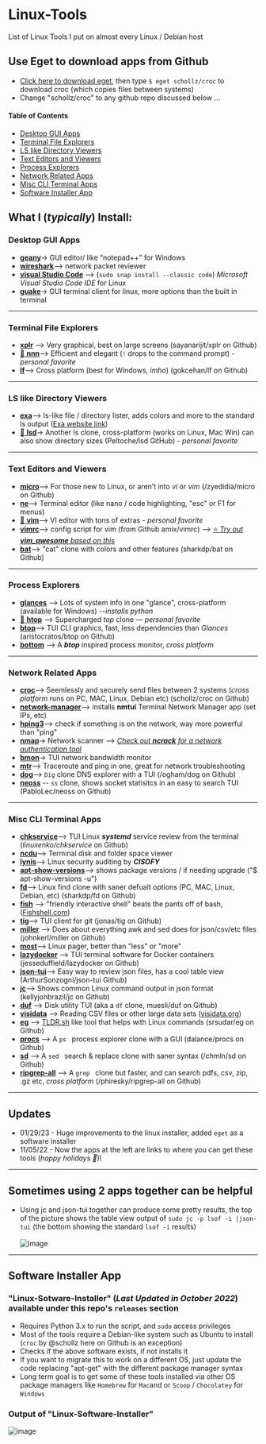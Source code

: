 # Linux-Tools
List of Linux Tools I put on almost every Linux / Debian host

## Use Eget to download apps from Github
* [Click here to download eget](https://github.com/zyedidia/eget), then type ```$ eget schollz/croc``` to download croc (which copies files between systems)
* Change "schollz/croc" to any github repo discussed below …


#### Table of Contents
  
  * [Desktop GUI Apps](#desktop-gui-apps)
  * [Terminal File Explorers](#terminal-file-explorers)
  * [LS like Directory Viewers](#ls-like-directory-viewers)
  * [Text Editors and Viewers](#text-editors-and-viewers)
  * [Process Explorers](#process-explorers)
  * [Network Related Apps](#network-related-apps)
  * [Misc CLI Terminal Apps](#misc-cli-terminal-apps)
  * [Software Installer App](#software-installer-app)

## What I (_typically_) Install:

### Desktop GUI Apps
- [**geany**](https://www.geany.org)-> GUI editor/ like “notepad++” for Windows
- [**wireshark**](https://www.wireshark.org)--> network packet reviewer
- [**visual Studio Code**](https://code.visualstudio.com) --> (```sudo snap install --classic code```) _Microsoft Visual Studio Code IDE_ for Linux
- [**guake**](http://guake-project.org)-> GUI terminal client for linux, more options than the built in terminal

---
### Terminal File Explorers
- [**xplr**](https://github.com/sayanarijit/xplr) --> Very graphical, best on large screens (sayanarijit/xplr on Github)
- [🌟 **nnn**](https://github.com/jarun/nnn)--> Efficient and elegant (```!``` drops to the command prompt) -  _personal favorite_
- [**lf**](https://github.com/gokcehan/lf)--> Cross platform (best for Windows, _imho_) (gokcehan/lf on Github)
---

### LS like Directory Viewers 
- [**exa**](https://the.exa.website)--> ls-like file / directory lister, adds colors and more to the standard ls output ([Exa website link](https://the.exa.website/))
- [🌟 **lsd**](https://github.com/Peltoche/lsd)-> Another ls clone, cross-platform (works on Linux, Mac Win) can also show directory sizes (Peltoche/lsd GitHub) - _personal favorite_

----

### Text Editors and Viewers
- [**micro**](https://github.com/zyedidia/micro)--> For those new to Linux, or aren’t into _vi_ or _vim_ (/zyedidia/micro on Github)
- [**ne**](https://ne.di.unimi.it)--> Terminal editor (like nano / code highlighting, "esc" or F1 for menus)
- [🌟 **vim**](https://github.com/vim/vim)--> VI editor with tons of extras - _personal favorite_
- [**vimrc**](https://github.com/amix/vimrc)--> config script for vim (from Github amix/vimrc) --> [⭐ _Try out **vim_awesome** based on this_](https://github.com/ArthurChiao/vim_awesome)
- [**bat**](https://github.com/sharkdp/bat)--> "cat" clone with colors and other features (sharkdp/bat on Github)

---
### Process Explorers 
- [**glances**](https://nicolargo.github.io/glances/) --> Lots of system info in one "glance", cross-platform (available for Windows) --_installs python_
- [🌟 **htop**](https://htop.dev) --> Supercharged _top_ clone — _personal favorite_
- [**btop**](https://github.com/aristocratos/btop)--> TUI CLI graphics, fast, less dependencies than _Glances_ (aristocratos/btop on Github)
- [**bottom**](https://github.com/ClementTsang/bottom) --> A _**btop**_ inspired process monitor, _cross platform_

---
### Network Related Apps
- [**croc**](https://github.com/schollz/croc)--> Seemlessly and securely send files between 2 systems (_cross platform_ runs on PC, MAC, Linux, Debian etc) (schollz/croc on Github)
- [**network-manager**](https://wiki.gnome.org/Projects/NetworkManager)--> installs **nmtui** Terminal Network Manager app (set IPs, etc)
- [**hping3**](http://www.hping.org)--> check if something is on the network, way more powerful than "ping"
- [**nmap**](https://nmap.org)-> Network scanner --> [_Check out **ncrack** for a network authentication tool_](https://github.com/nmap/ncrack)
- [**bmon**](https://github.com/tgraf/bmon)-> TUI network bandwidth monitor
- [**mtr**](https://www.bitwizard.nl/mtr/)--> Traceroute and ping in one, great for network troubleshooting
- [**dog**](https://github.com/ogham/dog)--> ``` Dig ``` clone DNS explorer with a TUI (/ogham/dog on Github)
- [**neoss**](https://github.com/PabloLec/neoss) -- ```ss``` clone, shows socket statisitcs in an easy to search TUI (PabloLec/neoss on Github)
---
### Misc CLI Terminal Apps

- [**chkservice**](https://github.com/linuxenko/chkservice)--> TUI Linux _**systemd**_ service review from the terminal (_linuxenko/chkservice_ on Github)
- [**ncdu**](https://dev.yorhel.nl/ncdu)--> Terminal disk and folder space viewer
- [**lynis**](https://cisofy.com/lynis/)--> Linux security auditing by _**CISOFY**_
- [**apt-show-versions**](https://packages.ubuntu.com/source/focal/apt-show-versions)--> shows package versions / if needing upgrade ("$ apt-show-versions -u")
- [**fd**](https://github.com/sharkdp/fd)--> Linux find clone with saner defualt options (PC, MAC, Linux, Debian, etc) (sharkdp/fd on Github)
- [**fish**](https://fishshell.com) --> "friendly interactive shell" beats the pants off of bash, ([Fishshell.com](https://fishshell.com))
- [**tig**](https://github.com/jonas/tig)--> TUI client for git (jonas/tig on Github)
- [**miller**](https://github.com/johnkerl/miller) --> Does about everything awk and sed does for json/csv/etc files (johnkerl/miller on Github) 
- [**most**](https://www.makeuseof.com/most-linux-pager/)--> Linux pager, better than "less" or "more"
- [**lazydocker**](https://github.com/jesseduffield/lazydocker) --> TUI terminal software for Docker containers (jesseduffield/lazydocker on Github)
- [**json-tui**](https://github.com/ArthurSonzogni/json-tui)--> Easy way to review json files, has a cool table view (ArthurSonzogni/json-tui Github)
- [**jc**](https://github.com/kellyjonbrazil/jc)--> Shows common Linux command output in json format (kellyjonbrazil/jc on Github)
- [**duf**](https://github.com/muesli/duf) --> Disk utility TUI (aka a ```df``` clone, muesli/duf on Github)
- [**visidata**](https://www.visidata.org/) --> Reading CSV files or other large data sets ([visidata.org](https://www.visidata.org/))
- [**eg**](https://github.com/srsudar/eg) --> [TLDR.sh](https://tldr.sh/) like tool that helps with Linux commands (srsudar/eg on Github)
- [**procs**](https://github.com/dalance/procs) --> A ```ps ``` process explorer clone with a GUI (dalance/procs on Github)
- [**sd**](https://github.com/chmln/sd) --> A ```sed ``` search & replace clone with saner syntax (/chmln/sd on Github)
- [**ripgrep-all**](https://github.com//phiresky/ripgrep-all) --> A ```grep ``` clone but faster, and can search pdfs, csv, zip, .gz etc, _cross platform_ (/phiresky/ripgrep-all on Github)

---
## Updates 
* 01/29/23 - Huge improvements to the linux installer, added ```eget``` as a software installer
* 11/05/22 - Now the apps at the left are links to where you can get these tools (_happy holidays 🥳_)!

---
## Sometimes using 2 apps together can be helpful

* Using jc and json-tui together can produce some pretty results, the top of the picture shows the table view output of ```sudo jc -p lsof -i |json-tui``` 
(the bottom showing the standard ```lsof -i``` results)<br><br>
![image](https://user-images.githubusercontent.com/48565067/155399052-e619f001-f33b-4272-ab3e-3cd43019cc90.png)
----
## Software Installer App 
### "Linux-Sotware-Installer" (_Last Updated in October 2022_) available under this repo's ```releases``` section
- Requires Python 3.x to run the script, and ```sudo``` access privileges
- Most of the tools require a Debian-like system such as Ubuntu to install (```croc``` by @schollz here on Github is an exception)
- Checks if the above software exists, if not installs it
- If you want to migrate this to work on a different OS, just update the code replacing "apt-get" with the different package manager syntax
- Long term goal is to get some of these tools installed via other OS package managers like ```Homebrew``` for ```Mac```and or ```Scoop``` / ```Chocolatey``` for ```Windows```
### Output of "Linux-Software-Installer"
![image](https://user-images.githubusercontent.com/48565067/141710525-a3ccf69b-f2d1-48f3-9fc3-5350229be8a5.png)
